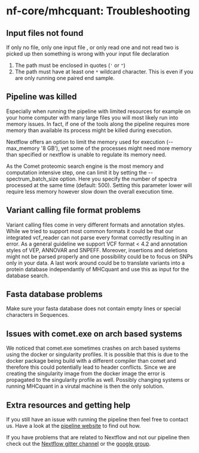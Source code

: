 # nf-core/mhcquant: Troubleshooting

## Input files not found

If only no file, only one input file , or only read one and not read two is picked up then something is wrong with your input file declaration

1. The path must be enclosed in quotes (`'` or `"`)
2. The path must have at least one `*` wildcard character. This is even if you are only running one paired end sample.

## Pipeline was killed

Especially when running the pipeline with limited resources for example on your home computer with many large files you will most likely run into memory issues. In fact, if one of the tools along the pipeline requires more memory than available its process might be killed during execution.

Nextflow offers an option to limit the memory used for execution (--max_memory '8 GB'), yet some of the processes might need more memory than specified or nextflow is unable to regulate its memory need.

As the Comet proteomic search engine is the most memory and computation intensive step, one can limit it by setting the --spectrum_batch_size option. Here you specify the number of spectra processed at the same time (default: 500). Setting this parameter lower will require less memory however slow down the overall execution time.

## Variant calling file format problems

Variant calling files come in very different formats and annotation styles. While we tried to support most common formats it could be that our integrated vcf_reader can not parse every format correctly resulting in an error. As a general guideline we support VCF format < 4.2 and annotation styles of VEP, ANNOVAR and SNPEFF. Moreover, insertions and deletions might not be parsed properly and one possibility could be to focus on SNPs only in your data. A last work around could be to translate variants into a protein database independantly of MHCquant and use this as input for the database search.

## Fasta database problems

Make sure your fasta database does not contain empty lines or special characters in Sequences.

## Issues with comet.exe on arch based systems

We noticed that comet.exe sometimes crashes on arch based systems using the docker or singularity profiles. It is possible that this is due to the docker package being build with a different compiler than comet and therefore this could potentially lead to header conflicts. Since we are creating the singularity image from the docker image the error is propagated to the singularity profile as well. Possibly changing systems or running MHCquant in a virutal machine is then the only solution.

## Extra resources and getting help

If you still have an issue with running the pipeline then feel free to contact us.
Have a look at the [pipeline website](https://github.com/nf-core/mhcquant) to find out how.

If you have problems that are related to Nextflow and not our pipeline then check out the [Nextflow gitter channel](https://gitter.im/nextflow-io/nextflow) or the [google group](https://groups.google.com/forum/#!forum/nextflow).
